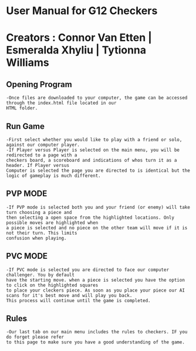 # User Manual for G12 Checkers
# Creators : Connor Van Etten | Esmeralda Xhyliu | Tytionna Williams
## Opening Program
    -Once files are downloaded to your computer, the game can be accessed through the index.html file located in our
    HTML folder. 
## Run Game
    -First select whether you would like to play with a friend or solo, against our computer player.
    -If Player versus Player is selected on the main menu, you will be redirected to a page with a
    checkers board, a scoreboard and indications of whos turn it as a header. If Player versus
    Computer is selected the page you are directed to is identical but the logic of gameplay is much different.
## PVP MODE
    -If PVP mode is selected both you and your friend (or enemy) will take turn choosing a piece and 
    then selecting a open space from the highlighted locations. Only possible moves are highlighted when 
    a piece is selected and no piece on the other team will move if it is not their turn. This limits 
    confusion when playing.
## PVC MODE
    -If PVC mode is selected you are directed to face our computer challenger. You by default 
    have the starting move. when a piece is selected you have the option to click on the highlighted squares
    to place your cleckers piece. As soon as you place your piece our AI scans for it's best move and will play you back.
    This process will continue until the game is completed.
## Rules
    -Our last tab on our main menu includes the rules to checkers. IF you do forget please refer 
    to this page to make sure you have a good understanding of the game. 
